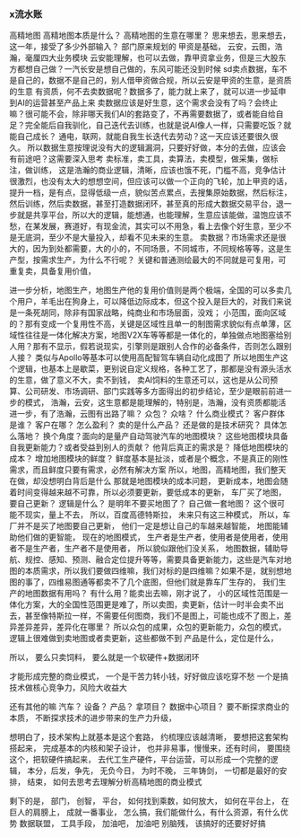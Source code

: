 ### x流水账
高精地图
高精地图本质是什么？
高精地图的生意在哪里？
思来想去，思来想去，
这一年，接受了多少外部输入？
部门原来规划的
甲资是基础，
云安，云图，浩瀚，毫厘四大业务模块
云安能理解，也可以去做，靠甲资拿业务，但是三大股东方都想自己做？一汽长安是想自己做的，东风可能还没到时候
sd卖点数据，车不是自己的，数据不是自己的，别人借甲资做合规，所以云安是甲资的生意，是资质的生意
有资质，何不去卖数据呢？数据多了，能力就上来了，就可以进一步延申到AI的运营甚至产品上来
卖数据应该是好生意，这个需求会没有了吗？会终止嘛？很可能不会，除非哪天我们AI的套路变了，不再需要数据了，或者能自给自足？完全能后自我驯化，自己迭代去训练，也就是说AI像人一样，只需要吃饭？就能自己成长？
通电，联网，就能自我生长迭代去劳动？这一天应该还要很久很久。
所以数据生意按理说没有大的逻辑漏洞，只要好好做，本分的去做，应该会有前途吧？这需要深入思考
卖标准，卖工具，卖算法，卖模型，做采集，做标注，做训练，
这是浩瀚的商业逻辑，清晰，应该也饿不死，门槛不高，竞争估计很激烈，也没有太大的想想空间，但应该可以做一个正向的飞轮，加上甲资的话，提升一档，是有点，显得低级一点，貌似苦点累点，去搜集原始数据，然后标注，然后训练，然后卖数据，甚至打造数据闭环，甚至真的形成大数据交易平台，退一步就是共享平台，所以大的逻辑，能想通，也能理解，生意应该能做，温饱应该不愁，在某发展，赛道好，有现金流，其实可以不用急，看上去像个好生意，至少不是无底洞，至少不是大量投入，却看不见未来的生意。
卖数据？市场需求还是很大的，因为到处都需要，大的小的，不同场景，不同城市，不同规格等等，这是生产型，按需求生产，为什么不行呢？
关键和普通测绘最大的不同就是可复用，可重复卖，具备复用价值，

进一步分析，地图生产，地图生产他的复用价值则是两个极端，全国的可以多卖几个用户，羊毛出在狗身上，可以降低边际成本，但这个投入是巨大的，对我们来说是一条死胡同，除非有国家战略，纯商业和市场层面，没戏；
小范围，面向区域的？那有变成一个复用性不高，关键是区域性且单一的制图需求貌似有点单薄，区域性往往是一体化解决方案，地图V2X车等等都是一体化的，单独做点地图塞给别人用？那有不显示，假若说现实，引擎则是跟别人合作的必备条件，否则怎么跟别人接？
类似与Apollo等基本可以使用高配智驾车辆自动化成图了
所以地图生产这个逻辑，也基本上是歇菜，更别说自定义规格，各种工艺了，那都是没有源头活水的生意，做了意义不大，卖不到钱，
卖AI饲料的生意还可以，这也是从公司预算、公司研发、市场调研、部门实践等多方面得出的初步结论，至少是眼前前进一步的模式，
浩瀚，云安，这生意都是能理解的，特别是，浩瀚，没有资质都能活
进一步，有了浩瀚，云图有出路了嘛？
众包？
众啥？
什么商业模式？
客户群体是谁？
客户在哪？
怎么盈利？
卖的是什么产品？
还是做的是技术研究？
具体怎么落地？
换个角度？面向的是量产自动驾驶汽车的地图模块？
这些地图模块具备自我更新能力？或者受益到别人的贡献？
他背后真正的需求是？
降低地图模块的成本？
增加地图模块的鲜度？
鲜度基本是扯淡，或者是个概念，不是真正的刚性需求，而且鲜度只要有需求，必然有解决方案
所以，地图，高精地图，我们整天在做，却没想明白背后是什么
那就是地图模块的成本问题，
更新成本，地图会随着时间变得越来越不可靠，所以必须要更新，要低成本的更新，
车厂买了地图，要自己更新？
逻辑是什么？
是明年不要买地图了？
自己做一套地图？
这个很可能不现实，量上不去，
所以，百度高德特斯拉，
未来只有这三种模式，
所以，车厂并不是买了地图要自己更新，
他们一定是想让自己的车越来越智能，
地图能辅助他们做的更智能，
现在的地图模式，
生产者是生产者，使用者是使用者，使用者不是生产者，生产者不是使用者，
所以貌似跟他们没关系，
地图数据，辅助导航、规控、感知、预测、融合定位提升等等，需要具备更新能力，这些是汽车对地图的本质需求，所以我们要做四维嘛，我们对标的是四维嘛？如果不是，就别想地图的事了，四维易图通等都卖不了几个底图，但他们就是靠车厂生存的，
我们生产的地图数据有用吗？
有什么用？能卖出去嘛，刚才说了，
小的区域性范围是一体化方案，大的全国性范围更是难了，所以卖图，卖更新，估计一时半会卖不出去，甚至像特斯拉一样，不需要任何图商，我们不是图上，可能也成不了图上，差异差异差异，差异化在哪里？
所以众包的成果，众包的更新能力，众包的模式，
逻辑上很难做到卖地图或者卖更新，这些都做不到
产品是什么，定位是什么，

所以，
要么只卖饲料，
要么就是一个软硬件+数据闭环

才能形成完整的商业模式，
一个是干苦力转小钱，好好做应该吃穿不愁
一个是搞技术做核心竞争力，风险大收益大

还有其他的嘛
汽车？
设备？
产品？
拿项目？
数据中心项目？
要不断探求商业的本质，
不断探求技术的进步带来的生产力升级，

想明白了，技术架构上就基本是这个套路，
约梳理应该越清晰，
要想把这套架构搭起来，
完成基本的内核和架子设计，
也并非易事，慢慢来，还有时间，
要围绕这个，把软硬件搞起来，
去代工生产硬件，平台运营，可以形成一个完整的逻辑，
本分，后发，争先，
无负今日，
为时不晚，
三年铸剑，
一切都是最好的安排，
结束，
如何去思考去理解分析高精地图的商业模式

剩下的是，
部门，
创智，
平台，
如何找到乘数，如何放大，
如何在平台上，
在巨人的肩膀上，
成就一番事业，
怎么搞，我们能做什么，有什么资源，有什么优势
数据联盟，
工具手段，
加油吧，
加油吧
别脑残，
该搞好的还要好好搞

